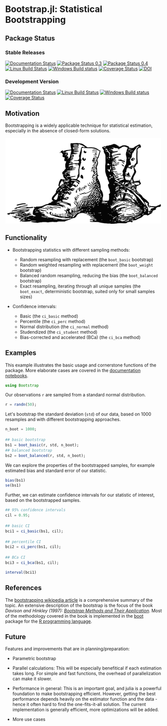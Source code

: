 # Bootstrap.jl: Statistical Bootstrapping

## Package Status

### Stable Releases

[![Documentation Status](https://readthedocs.org/projects/bootstrapjl/badge/?version=release)](http://bootstrapjl.readthedocs.org/en/release/)
[![Package Status 0.3](http://pkg.julialang.org/badges/Bootstrap_0.3.svg)](http://pkg.julialang.org/?pkg=Bootstrap&ver=0.3)
[![Package Status 0.4](http://pkg.julialang.org/badges/Bootstrap_0.4.svg)](http://pkg.julialang.org/?pkg=Bootstrap&ver=0.4)
[![Linux Build Status](https://travis-ci.org/julian-gehring/Bootstrap.jl.svg?branch=release)](https://travis-ci.org/julian-gehring/Bootstrap.jl)
[![Windows Build status](https://ci.appveyor.com/api/projects/status/859sj436an6ikoey/branch/release?svg=true)](https://ci.appveyor.com/project/julian-gehring/bootstrap-jl/branch/release)
[![Coverage Status](http://codecov.io/github/julian-gehring/Bootstrap.jl/coverage.svg?branch=release)](http://codecov.io/github/julian-gehring/Bootstrap.jl?branch=release&view=all)
[![DOI](https://zenodo.org/badge/5468/julian-gehring/Bootstrap.jl.svg)](https://zenodo.org/badge/latestdoi/5468/julian-gehring/Bootstrap.jl)


### Development Version

[![Documentation Status](https://readthedocs.org/projects/bootstrapjl/badge/?version=master)](http://bootstrapjl.readthedocs.org/en/master/)
[![Linux Build Status](https://travis-ci.org/julian-gehring/Bootstrap.jl.svg?branch=master)](https://travis-ci.org/julian-gehring/Bootstrap.jl)
[![Windows Build status](https://ci.appveyor.com/api/projects/status/859sj436an6ikoey/branch/master?svg=true)](https://ci.appveyor.com/project/julian-gehring/bootstrap-jl/branch/master)
[![Coverage Status](http://codecov.io/github/julian-gehring/Bootstrap.jl/coverage.svg?branch=master)](http://codecov.io/github/julian-gehring/Bootstrap.jl?branch=master&view=all)


## Motivation

Bootstrapping is a widely applicable technique for statistical estimation,
especially in the absence of closed-form solutions.

![img](doc/bootstraps.png)


## Functionality

- Bootstrapping statistics with different sampling methods:
  - Random resampling with replacement (the `boot_basic` bootstrap)
  - Random weighted resampling with replacement (the `boot_weight` bootstrap)
  - Balanced random resampling, reducing the bias (the `boot_balanced` bootstrap)
  - Exact resampling, iterating through all unique samples (the `boot_exact`,
    deterministic bootstrap, suited only for small samples sizes)

- Confidence intervals:
  - Basic (the `ci_basic` method)
  - Percentile (the `ci_perc` method)
  - Normal distribution (the `ci_normal` method)
  - Studendized (the `ci_student` method)
  - Bias-corrected and accelerated (BCa) (the `ci_bca` method)


## Examples

This example illustrates the basic usage and cornerstone functions of the package.
More elaborate cases are covered in the [documentation notebooks](doc/notebooks.md).

```julia
using Bootstrap
```

Our observations `r` are sampled from a standard normal distribution.

```julia
r = randn(50);
```

Let's bootstrap the standard deviation (`std`) of our data, based on 1000
resamples and with different bootstrapping approaches.

```julia
n_boot = 1000;

## basic bootstrap
bs1 = boot_basic(r, std, n_boot);
## balanced bootstrap
bs2 = boot_balanced(r, std, n_boot);
```

We can explore the properties of the bootstrapped samples, for example estimated
bias and standard error of our statistic.

```julia
bias(bs1)
se(bs1)
```

Further, we can estimate confidence intervals for our statistic of interest,
based on the bootstrapped samples.

```julia
## 95% confidence intervals
cil = 0.95;

## basic CI
bci1 = ci_basic(bs1, cil);

## percentile CI
bci2 = ci_perc(bs1, cil);

## BCa CI
bci3 = ci_bca(bs1, cil);
```

```julia
interval(bci1)
```


## References

The [bootstrapping wikipedia article](https://en.wikipedia.org/wiki/Bootstrapping_(statistics))
is a comprehensive summary of the topic.  An extensive description of the
bootstrap is the focus of the book *Davison and Hinkley (1997):
[Bootstrap Methods and Their Application](http://statwww.epfl.ch/davison/BMA/)*.
Most of the methodology covered in the book is implemented in the
[boot](http://cran.r-project.org/web/packages/boot/index.html) package for the
[R programming language](http://www.r-project.org/).


## Future

Features and improvements that are in planning/preparation:

- Parametric bootstrap

- Parallel calculations: This will be especially benefitical if each estimation
  takes long.  For simple and fast functions, the overhead of parallelization
  can make it slower.

- Performance in general: This is an important goal, and julia is a powerful
  foundation to make bootstrapping efficient.  However, getting the best
  performance depends heavily on the estimator function and the data - hence it
  often hard to find the one-fits-it-all solution.  The current implementation
  is generally efficient, more optimizations will be added.

- More use cases
